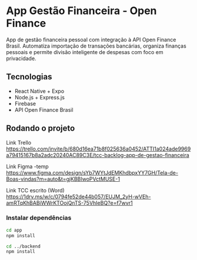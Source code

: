 # App Gestão Financeira - Open Finance

App de gestão financeira pessoal com integração à API Open Finance Brasil. Automatiza importação de transações bancárias, organiza finanças pessoais e permite divisão inteligente de despesas com foco em privacidade.

## Tecnologias
- React Native + Expo
- Node.js + Express.js
- Firebase
- API Open Finance Brasil

## Rodando o projeto

Link Trello
https://trello.com/invite/b/680d16ea71b8f025636a0452/ATTI1a024ade9969a79415167b8a2adc20240AC89C3E/tcc-backlog-app-de-gestao-financeira

Link Figma -temp
https://www.figma.com/design/sYb7WYtJdEMKhdbpxYY7GH/Tela-de-Boas-vindas?m=auto&t=gjKBBIwoPVctMUSE-1

Link TCC escrito (Word)
https://1drv.ms/w/c/0794fe52de44b057/EUJM_2yH-wVEh-amRTqKhBABiWWrKTOojQnTS-75VhIeBQ?e=f7wvr1

### Instalar dependências
```bash
cd app
npm install

cd ../backend
npm install

